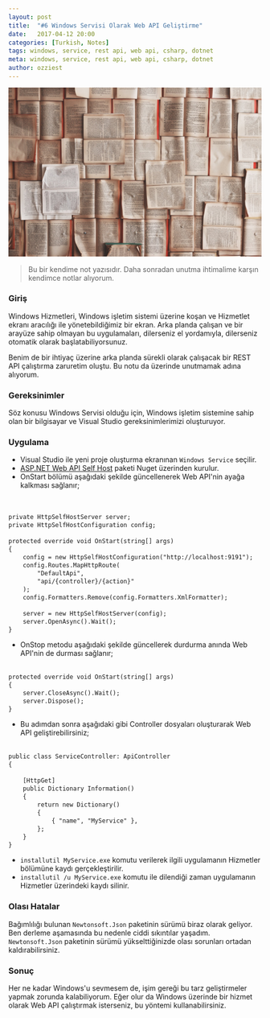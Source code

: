```yaml
---
layout: post
title:  "#6 Windows Servisi Olarak Web API Geliştirme"
date:   2017-04-12 20:00
categories: [Turkish, Notes]
tags: windows, service, rest api, web api, csharp, dotnet
meta: windows, service, rest api, web api, csharp, dotnet
author: ozziest
---
```


<div class="flex justify-center pt-4 pb-4">
    <a href="https://pixabay.com/en/books-pages-story-stories-notes-1245690/" target="_blank">
        <img src="/images/posts/notes.jpg" />
    </a>
</div>

> Bu bir kendime not yazısıdır. Daha sonradan unutma ihtimalime karşın kendimce notlar alıyorum.

### Giriş

Windows Hizmetleri, Windows işletim sistemi üzerine koşan ve Hizmetlet ekranı aracılığı ile yönetebildiğimiz bir ekran. Arka planda çalışan ve bir arayüze sahip olmayan bu uygulamaları, dilerseniz el yordamıyla, dilerseniz otomatik olarak başlatabiliyorsunuz.

Benim de bir ihtiyaç üzerine arka planda sürekli olarak çalışacak bir REST API çalıştırma zaruretim oluştu. Bu notu da üzerinde unutmamak adına alıyorum.

### Gereksinimler

Söz konusu Windows Servisi olduğu için, Windows işletim sistemine sahip olan bir bilgisayar ve Visual Studio gereksinimlerimizi oluşturuyor.

### Uygulama

- Visual Studio ile yeni proje oluşturma ekranınan `Windows Service` seçilir.
- [ASP.NET Web API Self Host](https://www.nuget.org/packages/AspNetWebApi.SelfHost/) paketi Nuget üzerinden kurulur.
- OnStart bölümü aşağıdaki şekilde güncellenerek Web API'nin ayağa kalkması sağlanır;

<pre><code class="language-csharp">

private HttpSelfHostServer server;
private HttpSelfHostConfiguration config;

protected override void OnStart(string[] args)
{
    config = new HttpSelfHostConfiguration("http://localhost:9191");
    config.Routes.MapHttpRoute(
        "DefaultApi",
        "api/{controller}/{action}"
    );
    config.Formatters.Remove(config.Formatters.XmlFormatter);

    server = new HttpSelfHostServer(config);
    server.OpenAsync().Wait();
}
</code></pre>

- OnStop metodu aşağıdaki şekilde güncellerek durdurma anında Web API'nin de durması sağlanır;

<pre><code class="language-csharp">
protected override void OnStart(string[] args)
{
    server.CloseAsync().Wait();
    server.Dispose();
}
</code></pre>

- Bu adımdan sonra aşağıdaki gibi Controller dosyaları oluşturarak Web API geliştirebilirsiniz;

<pre><code class="language-csharp">
public class ServiceController: ApiController
{

    [HttpGet]
    public Dictionary<string, dynamic> Information()
    {
        return new Dictionary<string, dynamic>()
        {
            { "name", "MyService" },
        };
    }
}
</code></pre>

- `installutil MyService.exe` komutu verilerek ilgili uygulamanın Hizmetler bölümüne kaydı gerçekleştirilir.
- `installutil /u MyService.exe` komutu ile dilendiği zaman uygulamanın Hizmetler üzerindeki kaydı silinir.

### Olası Hatalar

Bağımlılığı bulunan `Newtonsoft.Json` paketinin sürümü biraz olarak geliyor. Ben derleme aşamasında bu nedenle ciddi sıkıntılar yaşadım. `Newtonsoft.Json` paketinin sürümü yükselttiğinizde olası sorunları ortadan kaldırabilirsiniz.

### Sonuç

Her ne kadar Windows'u sevmesem de, işim gereği bu tarz geliştirmeler yapmak zorunda kalabiliyorum. Eğer olur da Windows üzerinde bir hizmet olarak Web API çalıştırmak isterseniz, bu yöntemi kullanabilirsiniz.

